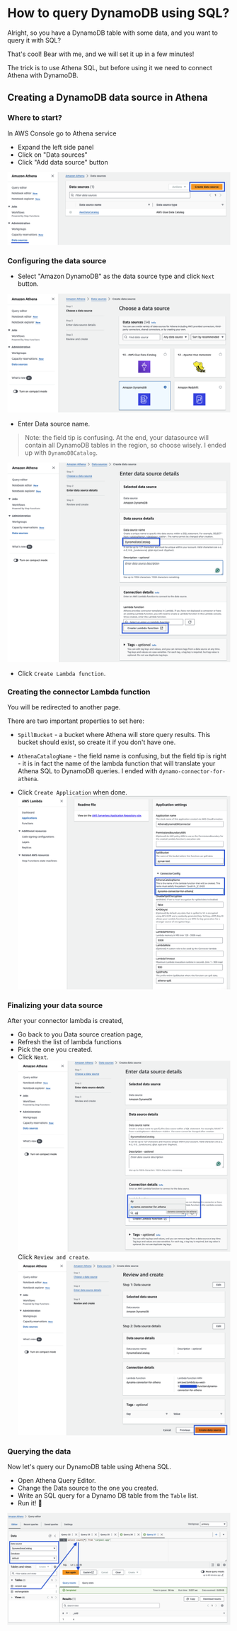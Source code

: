 # How to query DynamoDB using SQL?
Alright, so you have a DynamoDB table with some data, and you want to query it with SQL?

That's cool! Bear with me, and we will set it up in a few minutes!

The trick is to use Athena SQL, but before using it we need to connect Athena with DynamoDB.

## Creating a DynamoDB data source in Athena
### Where to start?
In AWS Console go to Athena service
- Expand the left side panel 
- Click on "Data sources"
- Click "Add data source" button

![](query%20dynamo%20data%20with%20athena.%2001.png)

### Configuring the data source
- Select "Amazon DynamoDB" as the data source type and click `Next` button.

![](query%20dynamo%20data%20with%20athena.%2002.png)

- Enter Data source name.

> Note: the field tip is confusing. 
   At the end, your datasource will contain all DynamoDB tables in the region, so choose wisely. 
   I ended up with `DynamoDBCatalog`.

![](query%20dynamo%20data%20with%20athena.%2003.png)

- Click `Create Lambda function`.
### Creating the connector Lambda function
You will be redirected to another page.

There are two important properties to set here:
- `SpillBucket` - a bucket where Athena will store query results. This bucket should exist, so create it if you don't have one.
- `AthenaCatalogName` - the field name is confusing, but the field tip is right - it is in fact the name of 
the lambda function that will translate your Athena SQL to DynamoDB queries. 
I ended with `dynamo-connector-for-athena`.

- Click `Create Application` when done.
![](query%20dynamo%20data%20with%20athena.%2004.png)

### Finalizing your data source
After your connector lambda is created, 
- Go back to you Data source creation page, 
- Refresh the list of lambda functions
- Pick the one you created.
- Click `Next`.
![](query%20dynamo%20data%20with%20athena.%2005.png)
Click `Review and create`.
![](query%20dynamo%20data%20with%20athena.%2006.png)
### Querying the data
Now let's query our DynamoDB table using Athena SQL.
- Open Athena Query Editor.
- Change the Data source to the one you created.
- Write an SQL query for a Dynamo DB table from the `Table` list.
- Run it! :tada:

![](query%20dynamo%20data%20with%20athena.%2008.png)
